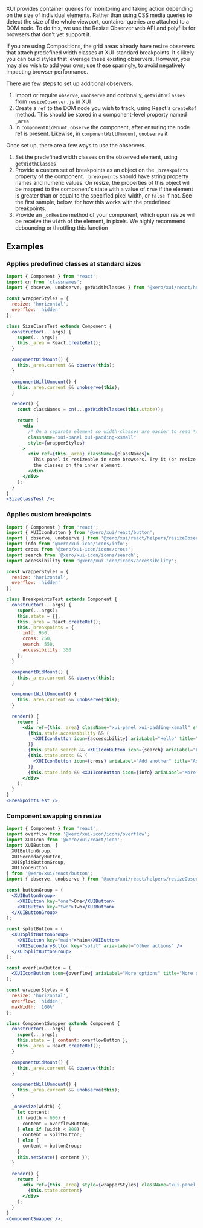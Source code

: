 XUI provides container queries for monitoring and taking action depending on the size of individual elements. Rather than using CSS media queries to detect the size of the whole viewport, container queries are attached to a DOM node. To do this, we use the Resize Observer web API and polyfills for browsers that don't yet support it.

If you are using Compositions, the grid areas already have resize observers that attach predefined width classes at XUI-standard breakpoints. It's likely you can build styles that leverage these existing observers. However, you may also wish to add your own; use these sparingly, to avoid negatively impacting browser performance.

There are few steps to set up additional observers.

1. Import or require `observe`, `unobserve` and optionally, `getWidthClasses` from `resizeObserver.js` in XUI
2. Create a `ref` to the DOM node you wish to track, using React's `createRef` method. This should be stored in a component-level property named `_area`
3. In `componentDidMount`, `observe` the component, after ensuring the node ref is present. Likewise, in `componentWillUnmount`, `unobserve` it

Once set up, there are a few ways to use the observers.

1. Set the predefined width classes on the observed element, using `getWidthClasses`
2. Provide a custom set of breakpoints as an object on the `_breakpoints` property of the component. `_breakpoints` should have string property names and numeric values. On resize, the properties of this object will be mapped to the component's state with a value of `true` if the element is greater than or equal to the specified pixel width, or `false` if not. See the first sample, below, for how this works with the predefined breakpoints.
3. Provide an `_onResize` method of your component, which upon resize will be receive the `width` of the element, in pixels. We highly recommend debouncing or throttling this function

## Examples

### Applies predefined classes at standard sizes

```jsx harmony
import { Component } from 'react';
import cn from 'classnames';
import { observe, unobserve, getWidthClasses } from '@xero/xui/react/helpers/resizeObserver';

const wrapperStyles = {
  resize: 'horizontal',
  overflow: 'hidden'
};

class SizeClassTest extends Component {
  constructor(...args) {
    super(...args);
    this._area = React.createRef();
  }

  componentDidMount() {
    this._area.current && observe(this);
  }

  componentWillUnmount() {
    this._area.current && unobserve(this);
  }

  render() {
    const classNames = cn(...getWidthClasses(this.state));

    return (
      <div
        /* On a separate element so width-classes are easier to read */
        className="xui-panel xui-padding-xsmall"
        style={wrapperStyles}
      >
        <div ref={this._area} className={classNames}>
          This panel is resizeable in some browsers. Try it (or resize your window), and check out
          the classes on the inner element.
        </div>
      </div>
    );
  }
}
<SizeClassTest />;
```

### Applies custom breakpoints

```jsx harmony
import { Component } from 'react';
import { XUIIconButton } from '@xero/xui/react/button';
import { observe, unobserve } from '@xero/xui/react/helpers/resizeObserver';
import info from '@xero/xui-icon/icons/info';
import cross from '@xero/xui-icon/icons/cross';
import search from '@xero/xui-icon/icons/search';
import accessibility from '@xero/xui-icon/icons/accessibility';

const wrapperStyles = {
  resize: 'horizontal',
  overflow: 'hidden'
};

class BreakpointsTest extends Component {
  constructor(...args) {
    super(...args);
    this.state = {};
    this._area = React.createRef();
    this._breakpoints = {
      info: 950,
      cross: 750,
      search: 550,
      accessibility: 350
    };
  }

  componentDidMount() {
    this._area.current && observe(this);
  }

  componentWillUnmount() {
    this._area.current && unobserve(this);
  }

  render() {
    return (
      <div ref={this._area} className="xui-panel xui-padding-xsmall" style={wrapperStyles}>
        {this.state.accessibility && (
          <XUIIconButton icon={accessibility} ariaLabel="Hello" title="Hello" />
        )}
        {this.state.search && <XUIIconButton icon={search} ariaLabel="Find one" title="Find one" />}
        {this.state.cross && (
          <XUIIconButton icon={cross} ariaLabel="Add another" title="Add another" />
        )}
        {this.state.info && <XUIIconButton icon={info} ariaLabel="More info" title="More info" />}
      </div>
    );
  }
}
<BreakpointsTest />;
```

### Component swapping on resize

```jsx harmony
import { Component } from 'react';
import overflow from '@xero/xui-icon/icons/overflow';
import XUIIcon from '@xero/xui/react/icon';
import XUIButton, {
  XUIButtonGroup,
  XUISecondaryButton,
  XUISplitButtonGroup,
  XUIIconButton
} from '@xero/xui/react/button';
import { observe, unobserve } from '@xero/xui/react/helpers/resizeObserver';

const buttonGroup = (
  <XUIButtonGroup>
    <XUIButton key="one">One</XUIButton>
    <XUIButton key="two">Two</XUIButton>
  </XUIButtonGroup>
);

const splitButton = (
  <XUISplitButtonGroup>
    <XUIButton key="main">Main</XUIButton>
    <XUISecondaryButton key="split" aria-label="Other actions" />
  </XUISplitButtonGroup>
);

const overflowButton = (
  <XUIIconButton icon={overflow} ariaLabel="More options" title="More options" />
);

const wrapperStyles = {
  resize: 'horizontal',
  overflow: 'hidden',
  maxWidth: '100%'
};

class ComponentSwapper extends Component {
  constructor(...args) {
    super(...args);
    this.state = { content: overflowButton };
    this._area = React.createRef();
  }

  componentDidMount() {
    this._area.current && observe(this);
  }

  componentWillUnmount() {
    this._area.current && unobserve(this);
  }

  _onResize(width) {
    let content;
    if (width < 600) {
      content = overflowButton;
    } else if (width < 800) {
      content = splitButton;
    } else {
      content = buttonGroup;
    }
    this.setState({ content });
  }

  render() {
    return (
      <div ref={this._area} style={wrapperStyles} className="xui-panel xui-padding-xsmall">
        {this.state.content}
      </div>
    );
  }
}
<ComponentSwapper />;
```
